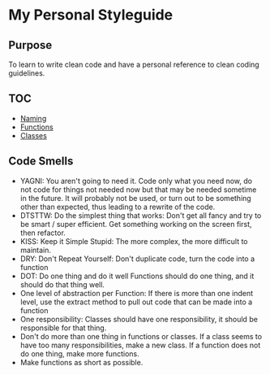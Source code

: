 # My Personal Styleguide

## Purpose

To learn to write clean code and have a personal reference to clean coding guidelines.

## TOC
* [Naming](Names.md)
* [Functions](Functions.md)
* [Classes](Classes.md)

## Code Smells

* YAGNI: You aren't going to need it.
 Code only what you need now, do not code for things not needed now but that may be needed sometime in the future. It will probably not be used, or turn out to be something other than expected, thus leading to a rewrite of the code.
* DTSTTW: Do the simplest thing that works: 
 Don't get all fancy and try to be smart / super efficient. Get something working on the screen first, then refactor.
* KISS: Keep it Simple Stupid:
 The more complex, the more difficult to maintain.
* DRY: Don't Repeat Yourself:
 Don't duplicate code, turn the code into a function
* DOT: Do one thing and do it well
 Functions should do one thing, and it should do that thing well.
* One level of abstraction per Function:
 If there is more than one indent level, use the extract method to pull out code that can be made into a function
* One responsibility:
 Classes should have one responsibility, it should be responsible for that thing.
* Don't do more than one thing in functions or classes. 
 If a class seems to have too many responsibilities, make a new class. If a function does not do one thing, make more functions.
* Make functions as short as possible.
